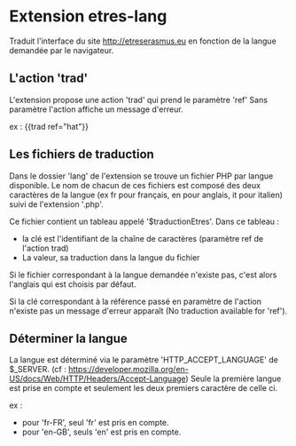 Extension etres-lang
====================

Traduit l'interface du site http://etreserasmus.eu en fonction de la langue
demandée par le navigateur.

L'action 'trad'
---------------

L'extension propose une action 'trad' qui prend le paramètre 'ref'
Sans paramètre l'action affiche un message d'erreur.

ex : {{trad ref="hat"}}


Les fichiers de traduction
--------------------------

Dans le dossier 'lang' de l'extension se trouve un fichier PHP par langue
disponible. Le nom de chacun de ces fichiers est composé des deux caractères de
la langue (ex fr pour français, en pour anglais, it pour italien) suivi de
l'extension '.php'.

Ce fichier contient un tableau appelé '$traductionEtres'. Dans ce tableau :
 - la clé est l'identifiant de la chaîne de caractères (paramètre ref de
    l'action trad)
 - La valeur, sa traduction dans la langue du fichier

Si le fichier correspondant à la langue demandée n'existe pas, c'est alors
l'anglais qui est choisis par défaut.

Si la clé correspondant à la référence passé en paramètre de l'action n'existe
pas un message d'erreur apparaît (No traduction available for 'ref').

Déterminer la langue
-------------------

La langue est déterminé via le paramètre 'HTTP_ACCEPT_LANGUAGE' de $_SERVER.
(cf : https://developer.mozilla.org/en-US/docs/Web/HTTP/Headers/Accept-Language)
Seule la première langue est prise en compte et seulement les deux premiers
caractère de celle ci.

ex :
 - pour 'fr-FR', seul 'fr' est pris en compte.
 - pour 'en-GB', seuls 'en' est pris en compte.
